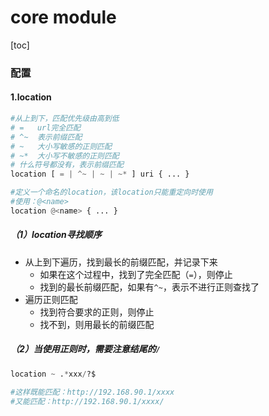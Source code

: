 # core module

[toc]

### 配置

#### 1.location

```python
#从上到下，匹配优先级由高到低
# =   url完全匹配
# ^~  表示前缀匹配
# ~   大小写敏感的正则匹配
# ~*  大小写不敏感的正则匹配
# 什么符号都没有，表示前缀匹配
location [ = | ^~ | ~ | ~* ] uri { ... }

#定义一个命名的location，该location只能重定向时使用
#使用：@<name>
location @<name> { ... }
```

##### （1）location寻找顺序
* 从上到下遍历，找到最长的前缀匹配，并记录下来
  * 如果在这个过程中，找到了完全匹配（`=`），则停止
  * 找到的最长前缀匹配，如果有`^~`，表示不进行正则查找了
* 遍历正则匹配
  * 找到符合要求的正则，则停止
  * 找不到，则用最长的前缀匹配

##### （2）当使用正则时，需要注意结尾的`/`
```python
location ~ .*xxx/?$

#这样既能匹配：http://192.168.90.1/xxxx
#又能匹配：http://192.168.90.1/xxxx/
```
